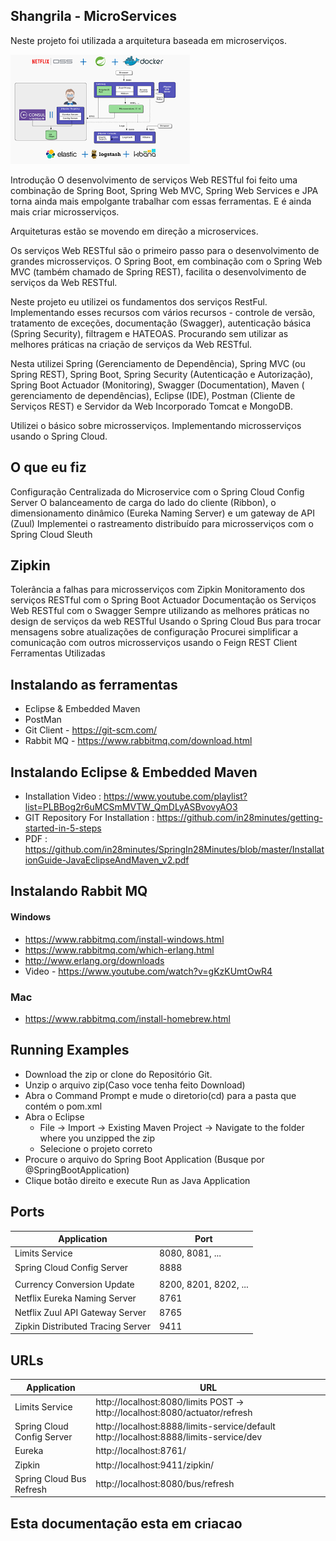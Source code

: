 ## Shangrila - MicroServices


Neste projeto foi utilizada a arquitetura baseada em microserviços.

![Alt text](../images/arquitetura_microservices.png)

Introdução
O desenvolvimento de serviços Web RESTful foi feito uma combinação de Spring Boot, Spring Web MVC, Spring Web Services e JPA torna ainda mais empolgante trabalhar com essas ferramentas. E é ainda mais criar microsserviços.

Arquiteturas estão se movendo em direção a microservices.

Os serviços Web RESTful são o primeiro passo para o desenvolvimento de grandes microsserviços. O Spring Boot, em combinação com o Spring Web MVC (também chamado de Spring REST), facilita o desenvolvimento de serviços da Web RESTful.

Neste projeto eu utilizei os fundamentos dos serviços RestFul. Implementando esses recursos com vários recursos - controle de versão, tratamento de exceções, documentação (Swagger), autenticação básica (Spring Security), filtragem e HATEOAS. Procurando sem utilizar as melhores práticas na criação de serviços da Web RESTful.

Nesta utilizei Spring (Gerenciamento de Dependência), Spring MVC (ou Spring REST), Spring Boot, Spring Security (Autenticação e Autorização), Spring Boot Actuador (Monitoring), Swagger (Documentation), Maven ( gerenciamento de dependências), Eclipse (IDE), Postman (Cliente de Serviços REST) ​​e Servidor da Web Incorporado Tomcat e MongoDB.

Utilizei o básico sobre microsserviços. Implementando microsserviços usando o Spring Cloud.

## O que eu fiz

Configuração Centralizada do Microservice com o Spring Cloud Config Server
O balanceamento de carga do lado do cliente (Ribbon), o dimensionamento dinâmico (Eureka Naming Server) e um gateway de API (Zuul)
Implementei o rastreamento distribuído para microsserviços com o Spring Cloud Sleuth

## Zipkin
Tolerância a falhas para microsserviços com Zipkin
Monitoramento dos serviços RESTful com o Spring Boot Actuador
Documentação os Serviços Web RESTful com o Swagger
Sempre utilizando as melhores práticas no design de serviços da web RESTful
Usando o Spring Cloud Bus para trocar mensagens sobre atualizações de configuração
Procurei simplificar a comunicação com outros microsserviços usando o Feign REST Client
Ferramentas Utilizadas

## Instalando as ferramentas
- Eclipse & Embedded Maven
- PostMan
- Git Client - https://git-scm.com/
- Rabbit MQ - https://www.rabbitmq.com/download.html


## Instalando Eclipse & Embedded Maven
- Installation Video : https://www.youtube.com/playlist?list=PLBBog2r6uMCSmMVTW_QmDLyASBvovyAO3
- GIT Repository For Installation : https://github.com/in28minutes/getting-started-in-5-steps
- PDF : https://github.com/in28minutes/SpringIn28Minutes/blob/master/InstallationGuide-JavaEclipseAndMaven_v2.pdf

## Instalando Rabbit MQ

#### Windows
- https://www.rabbitmq.com/install-windows.html
- https://www.rabbitmq.com/which-erlang.html
- http://www.erlang.org/downloads
- Video - https://www.youtube.com/watch?v=gKzKUmtOwR4

### Mac
- https://www.rabbitmq.com/install-homebrew.html

## Running Examples
- Download the zip or clone do Repositório Git.
- Unzip o arquivo zip(Caso voce tenha feito Download)
- Abra o Command Prompt e mude o diretorio(cd) para a pasta que contém o pom.xml
- Abra o  Eclipse 
   - File -> Import -> Existing Maven Project -> Navigate to the folder where you unzipped the zip
   - Selecione o projeto correto
- Procure o arquivo do Spring Boot Application (Busque por @SpringBootApplication)
- Clique botão direito e execute Run as Java Application

## Ports

|     Application       |     Port          |
| ------------- | ------------- |
| Limits Service | 8080, 8081, ... |
| Spring Cloud Config Server | 8888 |
|  |  |
| Currency Conversion Update | 8200, 8201, 8202, ... |
| Netflix Eureka Naming Server | 8761 |
| Netflix Zuul API Gateway Server | 8765 |
| Zipkin Distributed Tracing Server | 9411 |


## URLs

|     Application       |     URL          |
| ------------- | ------------- |
| Limits Service | http://localhost:8080/limits POST -> http://localhost:8080/actuator/refresh|
| Spring Cloud Config Server| http://localhost:8888/limits-service/default http://localhost:8888/limits-service/dev |
| Eureka | http://localhost:8761/|
| Zipkin | http://localhost:9411/zipkin/ |
| Spring Cloud Bus Refresh | http://localhost:8080/bus/refresh |

## Esta documentação esta em criacao
